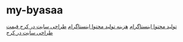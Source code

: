 # my-byasaa
<div class="star-wrapper">
  <a href="https://byasaa.com/%d8%ae%d8%af%d9%85%d8%a7%d8%aa-%d8%aa%d9%88%d9%84%db%8c%d8%af-%d9%85%d8%ad%d8%aa%d9%88%d8%a7-%d8%a7%db%8c%d9%86%d8%b3%d8%aa%d8%a7%da%af%d8%b1%d8%a7%d9%85/" class="fas fa-star s1">تولید محتوا اینستاگرام</a>
  <a href="https://byasaa.com/%d9%87%d8%b2%db%8c%d9%86%d9%87-%d8%aa%d9%88%d9%84%db%8c%d8%af-%d9%85%d8%ad%d8%aa%d9%88%d8%a7-%d8%a7%db%8c%d9%86%d8%b3%d8%aa%d8%a7%da%af%d8%b1%d8%a7%d9%85/" class="fas fa-star s2">هزینه تولید محتوا اینستاگرام</a>
  <a href="https://byasaa.com/%d8%b7%d8%b1%d8%a7%d8%ad%db%8c-%d8%b3%d8%a7%db%8c%d8%aa-%d8%af%d8%b1-%da%a9%d8%b1%d8%ac/" class="fas fa-star s3"> طراحی سایت در کرج </a>
  <a href="https://byasaa.com/%d9%82%db%8c%d9%85%d8%aa-%d8%b7%d8%b1%d8%a7%d8%ad%db%8c-%d8%b3%d8%a7%db%8c%d8%aa-%da%a9%d8%b1%d8%ac/" class="fas fa-star s4">قیمت طراحی سایت در کرج </a>
</div>
